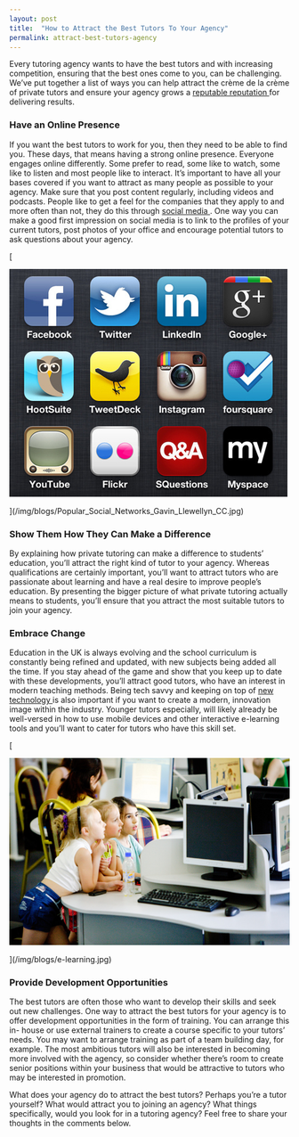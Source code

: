 ```yaml
---
layout: post
title:  "How to Attract the Best Tutors To Your Agency"
permalink: attract-best-tutors-agency
---
```

Every tutoring agency wants to have the best tutors and with increasing
competition, ensuring that the best ones come to you, can be challenging.
We’ve put together a list of ways you can help attract the crème de la crème
of private tutors and ensure your agency grows a [ reputable reputation
](http://www.tutorcruncher.com/how-to-make-your-tutoring-agency-stand-out/)
for delivering results.

### Have an Online Presence

If you want the best tutors to work for you, then they need to be able to find
you. These days, that means having a strong online presence. Everyone engages
online differently. Some prefer to read, some like to watch, some like to
listen and most people like to interact. It’s important to have all your bases
covered if you want to attract as many people as possible to your agency. Make
sure that you post content regularly, including videos and podcasts. People
like to get a feel for the companies that they apply to and more often than
not, they do this through [ social media
](http://www.tutorcruncher.com/social-media-strategy-for-tutoring-businesses/)
. One way you can make a good first impression on social media is to link to
the profiles of your current tutors, post photos of your office and encourage
potential tutors to ask questions about your agency.

[

![Popular_Social_Networks](/img/blogs/Popular_Social_Networks_Gavin_Llewellyn_CC.jpg)

](/img/blogs/Popular_Social_Networks_Gavin_Llewellyn_CC.jpg)

### Show Them How They Can Make a Difference

By explaining how private tutoring can make a difference to students’
education, you’ll attract the right kind of tutor to your agency. Whereas
qualifications are certainly important, you’ll want to attract tutors who are
passionate about learning and have a real desire to improve people’s
education. By presenting the bigger picture of what private tutoring actually
means to students, you’ll ensure that you attract the most suitable tutors to
join your agency.

### Embrace Change

Education in the UK is always evolving and the school curriculum is constantly
being refined and updated, with new subjects being added all the time. If you
stay ahead of the game and show that you keep up to date with these
developments, you’ll attract good tutors, who have an interest in modern
teaching methods. Being tech savvy and keeping on top of [ new technology
](http://www.tutorcruncher.com/technology-teaching-ideas-for-private-tutors/)
is also important if you want to create a modern, innovation image within the
industry. Younger tutors especially, will likely already be well-versed in how
to use mobile devices and other interactive e-learning tools and you’ll want
to cater for tutors who have this skill set.

[

![e-learning](/img/blogs/e-learning.jpg)

](/img/blogs/e-learning.jpg)

### Provide Development Opportunities

The best tutors are often those who want to develop their skills and seek out
new challenges. One way to attract the best tutors for your agency is to offer
development opportunities in the form of training. You can arrange this in-
house or use external trainers to create a course specific to your tutors’
needs. You may want to arrange training as part of a team building day, for
example. The most ambitious tutors will also be interested in becoming more
involved with the agency, so consider whether there’s room to create senior
positions within your business that would be attractive to tutors who may be
interested in promotion.

What does your agency do to attract the best tutors? Perhaps you’re a tutor
yourself? What would attract you to joining an agency? What things
specifically, would you look for in a tutoring agency? Feel free to share your
thoughts in the comments below.
